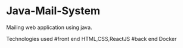 # Java-Mail-System
Mailing web application using java.

Technologies used
#front end
  HTML,CSS,ReactJS
#back end
  Docker
